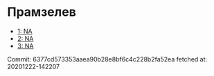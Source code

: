 # Прамзелев
- [1: NA](1.md)
- [2: NA](2.md)
- [3: NA](3.md)

Commit: 6377cd573353aaea90b28e8bf6c4c228b2fa52ea
 fetched at: 20201222-142207
